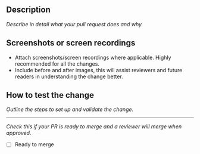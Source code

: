 Description
-----------------------------
_Describe in detail what your pull request does and why._



Screenshots or screen recordings
-----------------------------
- Attach screenshots/screen recordings where applicable. Highly recommended for all the changes.
- Include before and after images, this will assist reviewers and future readers in understanding the change better.



How to test the change
-----------------------------
_Outline the steps to set up and validate the change._



-----------------------------
_Check this if your PR is ready to merge and a reviewer will merge when approved._

- [ ] Ready to merge
